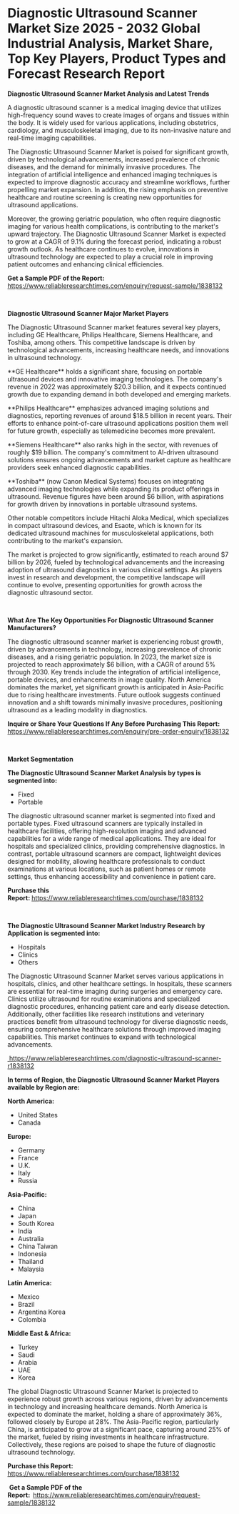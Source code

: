 <p><h1>Diagnostic Ultrasound Scanner Market Size 2025 - 2032 Global Industrial Analysis, Market Share, Top Key Players, Product Types and Forecast Research Report</h1></p><p><strong>Diagnostic Ultrasound Scanner Market Analysis and Latest Trends</strong></p>
<p><p>A diagnostic ultrasound scanner is a medical imaging device that utilizes high-frequency sound waves to create images of organs and tissues within the body. It is widely used for various applications, including obstetrics, cardiology, and musculoskeletal imaging, due to its non-invasive nature and real-time imaging capabilities.</p><p>The Diagnostic Ultrasound Scanner Market is poised for significant growth, driven by technological advancements, increased prevalence of chronic diseases, and the demand for minimally invasive procedures. The integration of artificial intelligence and enhanced imaging techniques is expected to improve diagnostic accuracy and streamline workflows, further propelling market expansion. In addition, the rising emphasis on preventive healthcare and routine screening is creating new opportunities for ultrasound applications.</p><p>Moreover, the growing geriatric population, who often require diagnostic imaging for various health complications, is contributing to the market's upward trajectory. The Diagnostic Ultrasound Scanner Market is expected to grow at a CAGR of 9.1% during the forecast period, indicating a robust growth outlook. As healthcare continues to evolve, innovations in ultrasound technology are expected to play a crucial role in improving patient outcomes and enhancing clinical efficiencies.</p></p>
<p><strong>Get a Sample PDF of the Report:&nbsp;</strong> <a href="https://www.reliableresearchtimes.com/enquiry/request-sample/1838132?utm_campaign=2657&utm_medium=2&utm_source=Github&utm_content=ia&utm_term=13042025&utm_id=diagnostic-ultrasound-scanner">https://www.reliableresearchtimes.com/enquiry/request-sample/1838132</a></p>
<p>&nbsp;</p>
<p><strong>Diagnostic Ultrasound Scanner Major Market Players</strong></p>
<p><p>The Diagnostic Ultrasound Scanner market features several key players, including GE Healthcare, Philips Healthcare, Siemens Healthcare, and Toshiba, among others. This competitive landscape is driven by technological advancements, increasing healthcare needs, and innovations in ultrasound technology.</p><p>**GE Healthcare** holds a significant share, focusing on portable ultrasound devices and innovative imaging technologies. The company's revenue in 2022 was approximately $20.3 billion, and it expects continued growth due to expanding demand in both developed and emerging markets.</p><p>**Philips Healthcare** emphasizes advanced imaging solutions and diagnostics, reporting revenues of around $18.5 billion in recent years. Their efforts to enhance point-of-care ultrasound applications position them well for future growth, especially as telemedicine becomes more prevalent.</p><p>**Siemens Healthcare** also ranks high in the sector, with revenues of roughly $19 billion. The company's commitment to AI-driven ultrasound solutions ensures ongoing advancements and market capture as healthcare providers seek enhanced diagnostic capabilities.</p><p>**Toshiba** (now Canon Medical Systems) focuses on integrating advanced imaging technologies while expanding its product offerings in ultrasound. Revenue figures have been around $6 billion, with aspirations for growth driven by innovations in portable ultrasound systems.</p><p>Other notable competitors include Hitachi Aloka Medical, which specializes in compact ultrasound devices, and Esaote, which is known for its dedicated ultrasound machines for musculoskeletal applications, both contributing to the market's expansion.</p><p>The market is projected to grow significantly, estimated to reach around $7 billion by 2026, fueled by technological advancements and the increasing adoption of ultrasound diagnostics in various clinical settings. As players invest in research and development, the competitive landscape will continue to evolve, presenting opportunities for growth across the diagnostic ultrasound sector.</p></p>
<p>&nbsp;</p>
<p><strong>What Are The Key Opportunities For Diagnostic Ultrasound Scanner Manufacturers?</strong></p>
<p><p>The diagnostic ultrasound scanner market is experiencing robust growth, driven by advancements in technology, increasing prevalence of chronic diseases, and a rising geriatric population. In 2023, the market size is projected to reach approximately $6 billion, with a CAGR of around 5% through 2030. Key trends include the integration of artificial intelligence, portable devices, and enhancements in image quality. North America dominates the market, yet significant growth is anticipated in Asia-Pacific due to rising healthcare investments. Future outlook suggests continued innovation and a shift towards minimally invasive procedures, positioning ultrasound as a leading modality in diagnostics.</p></p>
<p><strong>Inquire or Share Your Questions If Any Before Purchasing This Report:</strong> <a href="https://www.reliableresearchtimes.com/enquiry/pre-order-enquiry/1838132?utm_campaign=2657&utm_medium=2&utm_source=Github&utm_content=ia&utm_term=13042025&utm_id=diagnostic-ultrasound-scanner">https://www.reliableresearchtimes.com/enquiry/pre-order-enquiry/1838132</a></p>
<p>&nbsp;</p>
<p><strong>Market Segmentation</strong></p>
<p><strong>The Diagnostic Ultrasound Scanner Market Analysis by types is segmented into:</strong></p>
<p><ul><li>Fixed</li><li>Portable</li></ul></p>
<p><p>The diagnostic ultrasound scanner market is segmented into fixed and portable types. Fixed ultrasound scanners are typically installed in healthcare facilities, offering high-resolution imaging and advanced capabilities for a wide range of medical applications. They are ideal for hospitals and specialized clinics, providing comprehensive diagnostics. In contrast, portable ultrasound scanners are compact, lightweight devices designed for mobility, allowing healthcare professionals to conduct examinations at various locations, such as patient homes or remote settings, thus enhancing accessibility and convenience in patient care.</p></p>
<p><strong>Purchase this Report:&nbsp;</strong><a href="https://www.reliableresearchtimes.com/purchase/1838132?utm_campaign=2657&utm_medium=2&utm_source=Github&utm_content=ia&utm_term=13042025&utm_id=diagnostic-ultrasound-scanner">https://www.reliableresearchtimes.com/purchase/1838132</a></p>
<p>&nbsp;</p>
<p><strong>The Diagnostic Ultrasound Scanner Market Industry Research by Application is segmented into:</strong></p>
<p><ul><li>Hospitals</li><li>Clinics</li><li>Others</li></ul></p>
<p><p>The Diagnostic Ultrasound Scanner Market serves various applications in hospitals, clinics, and other healthcare settings. In hospitals, these scanners are essential for real-time imaging during surgeries and emergency care. Clinics utilize ultrasound for routine examinations and specialized diagnostic procedures, enhancing patient care and early disease detection. Additionally, other facilities like research institutions and veterinary practices benefit from ultrasound technology for diverse diagnostic needs, ensuring comprehensive healthcare solutions through improved imaging capabilities. This market continues to expand with technological advancements.</p></p>
<p><a href="https://www.reliableresearchtimes.com/diagnostic-ultrasound-scanner-r1838132?utm_campaign=2657&utm_medium=2&utm_source=Github&utm_content=ia&utm_term=13042025&utm_id=diagnostic-ultrasound-scanner">&nbsp;https://www.reliableresearchtimes.com/diagnostic-ultrasound-scanner-r1838132</a></p>
<p><strong>In terms of Region, the Diagnostic Ultrasound Scanner Market Players available by Region are:</strong></p>
<p>
    <p> <strong> North America: </strong>
        <ul>
            <li>United States</li>
            <li>Canada</li>
        </ul>
        </p> 
    <p> <strong> Europe: </strong>
        <ul>
            <li>Germany</li>
            <li>France</li>
            <li>U.K.</li>
            <li>Italy</li>
            <li>Russia</li>
        </ul>
        </p> 
    <p> <strong> Asia-Pacific: </strong>
        <ul>
            <li>China</li>
            <li>Japan</li>
            <li>South Korea</li>
            <li>India</li>
            <li>Australia</li>
            <li>China Taiwan</li>
            <li>Indonesia</li>
            <li>Thailand</li>
            <li>Malaysia</li>
        </ul>
        </p> 
    <p> <strong> Latin America: </strong>
        <ul>
            <li>Mexico</li>
            <li>Brazil</li>
            <li>Argentina Korea</li>
            <li>Colombia</li>
        </ul>
        </p> 
    <p> <strong> Middle East & Africa: </strong>
        <ul>
            <li>Turkey</li>
            <li>Saudi</li>
            <li>Arabia</li>
            <li>UAE</li>
            <li>Korea</li>
        </ul>
    </p>
    </p>
<p><p>The global Diagnostic Ultrasound Scanner Market is projected to experience robust growth across various regions, driven by advancements in technology and increasing healthcare demands. North America is expected to dominate the market, holding a share of approximately 36%, followed closely by Europe at 28%. The Asia-Pacific region, particularly China, is anticipated to grow at a significant pace, capturing around 25% of the market, fueled by rising investments in healthcare infrastructure. Collectively, these regions are poised to shape the future of diagnostic ultrasound technology.</p></p>
<p><strong>Purchase this Report: </strong><a href="https://www.reliableresearchtimes.com/purchase/1838132?utm_campaign=2657&utm_medium=2&utm_source=Github&utm_content=ia&utm_term=13042025&utm_id=diagnostic-ultrasound-scanner">https://www.reliableresearchtimes.com/purchase/1838132</a></p>
<p>&nbsp;<strong>Get a Sample PDF of the Report:&nbsp;&nbsp;</strong><a href="https://www.reliableresearchtimes.com/enquiry/request-sample/1838132?utm_campaign=2657&utm_medium=2&utm_source=Github&utm_content=ia&utm_term=13042025&utm_id=diagnostic-ultrasound-scanner">https://www.reliableresearchtimes.com/enquiry/request-sample/1838132</a></p>
<p><strong></strong></p>
<p><p></p><p></p><p></p></p>